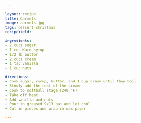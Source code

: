 ```yaml
---

layout: recipe
title: Carmels
image: carmels.jpg
tags: dessert christmas
recipeYield:

ingredients:
- 2 cups sugar
- 1 cup Karo syrup
- 1/2 lb butter
- 2 cups cream
- 1 tsp vanilla
- 1 cup nuts

directions:
- Cook sugar, syrup, butter, and 1 cup cream until they boil
- Slowly add the rest of the cream
- Cook to softball stage (240 °F)
- Take off heat
- Add vanilla and nuts
- Pour in greased 9x13 pan and let cool
- Cut in pieces and wrap in wax paper

---
```


